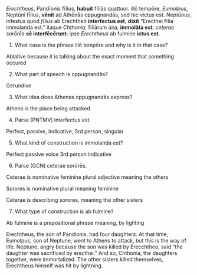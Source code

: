 *Erechtheus*, Pandīonis fīlius, **habuit** fīliās quattuor.
illō tempōre, *Eumolpus*, Neptūnī fīlius, **vēnit** ad Athēnās oppugnandās, sed hic victus est.
*Neptūnus*, infestus quod *fīliu*s ab Erechtheō **interfectus est**, **dīxit** “Erecthei fīlia immolanda est.” 
itaque *Chthonia*, fīliārum ūna, **immolāta est**. 
*ceterae sorōrēs* **sē interfēcērunt**; ipse *Erechtheus* ab fulmine **ictus est**.

1. What case is the phrase illō tempōre and why is it in that case?

Ablative because it is talking about the exact moment that something occured

2. What part of speech is oppugnandās?

Gerundive 

3. What idea does Athenas oppugnandās express?

Athens is the place being attacked 

4. Parse (PNTMV) interfectus est.

Perfect, passive, indicative, 3rd person, singular 

5. What kind of construction is immolanda est?

Perfect passive voice 3rd person indicative

6. Parse (GCN) ceterae sorōrēs.

Ceterae is nominative feminine plural adjective  meaning the others

Sorores is nominative plural meaning feminine 

Ceterae is describing sorores, meaning the other sisters 

7. What type of construction is ab fulmine?

Ab fulmine is a prepositional phrase meaning, by lighting 

Erechtheus, the son of Pandionis, had four daughters. 
At that time, Eumolpus, son of Neptune, went to Athens to attack, but this is the way of life. 
Neptune, angry because the son was killed by Erecchtheo, said “the daughter was sacrificed by erecthei."
And so, Chthonia, the daughters together, were immortalized.
The other sisters killed themselves, Erechtheus himself was hit by lightning.


